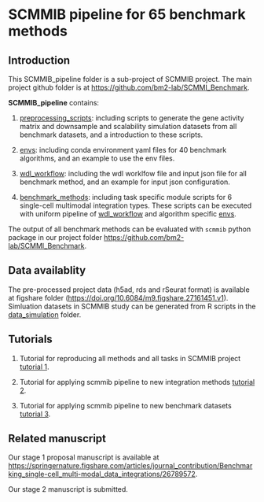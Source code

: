 # SCMMIB pipeline for 65 benchmark methods

## Introduction
This SCMMIB_pipeline folder is a sub-project of SCMMIB project. The main project github folder is at https://github.com/bm2-lab/SCMMI_Benchmark. 

**SCMMIB_pipeline** contains:
1. [preprocessing_scripts](preprocessing_scripts/): including scripts to generate the gene activity matrix and downsample and scalability simulation datasets from all benchmark datasets, and a introduction to these scripts.

2. [envs](envs/): including conda environment yaml files for 40 benchmark algorithms, and an example to use the env files.

3. [wdl_workflow](wdl_workflow/): including the wdl worklfow file and input json file for all benchmark method, and an example for input json configuration.

4. [benchmark_methods](benchmark_methods/): including task specific module scripts for 6 single-cell multimodal integration types. These scripts can be executed with uniform pipeline of [wdl_workflow](wdl_workflow/) and algorithm specific [envs](envs/).


The output of all benchmark methods can be evaluated with `scmmib` python package in our project folder https://github.com/bm2-lab/SCMMI_Benchmark. 

## Data availablity
The pre-processed project data (h5ad, rds and rSeurat format) is available at figshare folder (https://doi.org/10.6084/m9.figshare.27161451.v1). Simluation datasets in SCMMIB study can be generated from R scripts in the [data_simulation](preprocessing_scripts/data_simulation/) folder.

## Tutorials 
1. Tutorial for reproducing all methods and all tasks in SCMMIB project [tutorial 1](docs/tutorial_scmmib.md).

2. Tutorial for applying scmmib pipeline to new integration methods [tutorial 2](docs/tutorial_new_methods.md).

3. Tutorial for applying scmmib pipeline to new benchmark datasets [tutorial 3](docs/tutorial_new_datasets.md).


## Related manuscript
Our stage 1 proposal manuscript is available at https://springernature.figshare.com/articles/journal_contribution/Benchmarking_single-cell_multi-modal_data_integrations/26789572. 

Our stage 2 manuscript is submitted. 